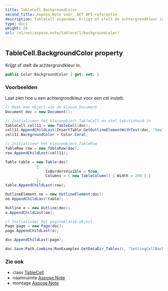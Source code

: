```yaml
---
title: TableCell.BackgroundColor
second_title: Aspose.Note voor .NET API-referentie
description: TableCell eigendom. Krijgt of stelt de achtergrondkleur in.
type: docs
weight: 20
url: /nl/net/aspose.note/tablecell/backgroundcolor/
---
```

## TableCell.BackgroundColor property

Krijgt of stelt de achtergrondkleur in.

```csharp
public Color BackgroundColor { get; set; }
```

### Voorbeelden

Laat zien hoe u een achtergrondkleur voor een cel instelt.

```csharp
// Maak een object van de klasse Document
Document doc = new Document();

// Initialiseer het klasseobject TableCell en stel tekstinhoud in
TableCell cell11 = new TableCell(doc);
cell11.AppendChildLast(InsertTable.GetOutlineElementWithText(doc, "Small text"));
cell11.BackgroundColor = Color.Coral;

// Initialiseer het klasseobject TableRow
TableRow row = new TableRow(doc);
row.AppendChildLast(cell11);

Table table = new Table(doc)
              {
                  IsBordersVisible = true,
                  Columns = { new TableColumn() { Width = 200 } }
              };
table.AppendChildLast(row);

OutlineElement oe = new OutlineElement(doc);
oe.AppendChildLast(table);

Outline o = new Outline(doc);
o.AppendChildLast(oe);

// Initialiseer het paginaklasse-object
Page page = new Page(doc);
page.AppendChildLast(o);

doc.AppendChildLast(page);

doc.Save(Path.Combine(RunExamples.GetDataDir_Tables(), "SettingCellBackGroundColor.pdf"));
```

### Zie ook

* class [TableCell](../)
* naamruimte [Aspose.Note](../../tablecell/)
* montage [Aspose.Note](../../../)


